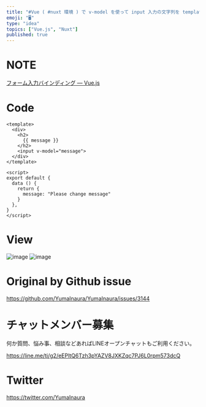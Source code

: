 ```yaml
---
title: "#Vue ( #nuxt 環境 ) で v-model を使って input 入力の文字列を template の変数として利用する簡単な例"
emoji: "🖥"
type: "idea"
topics: ["Vue.js", "Nuxt"]
published: true
---
```


# NOTE

[フォーム入力バインディング — Vue.js](https://jp.vuejs.org/v2/guide/forms.html)

# Code

```vue
<template>
  <div>
    <h2>
      {{ message }}
    </h2>
    <input v-model="message">
  </div>
</template>

<script>
export default {
  data () {
    return {
      message: "Please change message"
    }
  },
}
</script>

```

# View
![image](https://user-images.githubusercontent.com/13635059/81025393-75818700-8eb1-11ea-80cc-4fc1aed026c2.png)
![image](https://user-images.githubusercontent.com/13635059/81025394-761a1d80-8eb1-11ea-955a-0ca249364fbd.png)


# Original by Github issue

https://github.com/YumaInaura/YumaInaura/issues/3144











<!-- Update From Qiita API -->

# チャットメンバー募集


何か質問、悩み事、相談などあればLINEオープンチャットもご利用ください。

https://line.me/ti/g2/eEPltQ6Tzh3pYAZV8JXKZqc7PJ6L0rpm573dcQ





# Twitter


https://twitter.com/YumaInaura


<!-- Update From Qiita API -->



